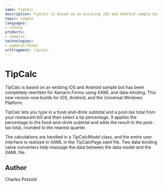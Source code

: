 ```yaml
---
name: TipCalc
description: TipCalc is based on an existing iOS and Android sample but has been completely rewritten for Xamarin.Forms using XAML and data-binding. This new version now builds for iOS, Android, and the Universal Windows Platform. TipCalc lets you type in a food-and-drink subtotal and a post-tax total from your restaurant bill and then select a tip percentage. It applies the percentage to the food-and-drink subtotal and adds the result to the post-tax total, rounded to the nearest quarter. The calculations are handled in a TipCalcModel class, and the entire user interface is realized in XAML in the TipCalcPage.xaml file. Two data-binding value converters help massage the data between the data model and the XAML file.
topic: sample
languages:
- csharp
products:
- xamarin
technologies:
- xamarin-forms
urlFragment: tipcalc
---
```

TipCalc
=======

TipCalc is based on an existing iOS and Android sample but has been completely rewritten for Xamarin.Forms
using XAML and data-binding. This new version now builds for iOS, Android, and the Universal Windows Platform.

TipCalc lets you type in a food-and-drink subtotal
and a post-tax total from your restaurant bill and then select a tip percentage. It applies the percentage
to the food-and-drink subtotal and adds the result to the post-tax total, rounded to the nearest quarter.

The calculations are handled in a *TipCalcModel* class, and the entire user interface is realized in
XAML in the TipCalcPage.xaml file. Two data-binding value converters help massage the data between the 
data model and the XAML file.


Author
------

Charles Petzold
